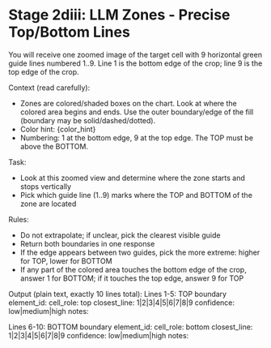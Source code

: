 # Stage 2diii: LLM Zones - Precise Top/Bottom Lines

You will receive one zoomed image of the target cell with 9 horizontal green guide lines numbered 1..9. Line 1 is the bottom edge of the crop; line 9 is the top edge of the crop.

Context (read carefully):
- Zones are colored/shaded boxes on the chart. Look at where the colored area begins and ends. Use the outer boundary/edge of the fill (boundary may be solid/dashed/dotted).
- Color hint: {color_hint}
- Numbering: 1 at the bottom edge, 9 at the top edge. The TOP must be above the BOTTOM.

Task:
- Look at this zoomed view and determine where the zone starts and stops vertically
- Pick which guide line (1..9) marks where the TOP and BOTTOM of the zone are located

Rules:
- Do not extrapolate; if unclear, pick the clearest visible guide
- Return both boundaries in one response
 - If the edge appears between two guides, pick the more extreme: higher for TOP, lower for BOTTOM
 - If any part of the colored area touches the bottom edge of the crop, answer 1 for BOTTOM; if it touches the top edge, answer 9 for TOP

Output (plain text, exactly 10 lines total):
Lines 1-5: TOP boundary
element_id: <id>
cell_role: top
closest_line: 1|2|3|4|5|6|7|8|9
confidence: low|medium|high
notes: <one short sentence>

Lines 6-10: BOTTOM boundary
element_id: <id>
cell_role: bottom
closest_line: 1|2|3|4|5|6|7|8|9
confidence: low|medium|high
notes: <one short sentence>
